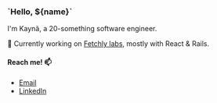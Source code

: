 ### \`Hello, ${name}\`

I'm Kaynã, a 20-something software engineer.

🔭 Currently working on [Fetchly labs](https://fetch.ly/), mostly with React & Rails.

#### Reach me! 📫
- [Email](mailto:kayna.khad@gmail.com)
- [LinkedIn](https://www.linkedin.com/in/kayn%C3%A3-camargo-8259071a1/)
